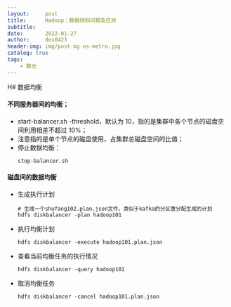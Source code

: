 ```yaml
---
layout:     post
title:      Hadoop：数据倾斜问题及应对
subtitle:   
date:       2022-01-27
author:     dex0423
header-img: img/post-bg-os-metro.jpg
catalog: true
tags:
    - 数仓
---
```




H# 数据均衡
#### 不同服务器间的均衡；
- start-balancer.sh -threshold，默认为 10，指的是集群中各个节点的磁盘空间利用相差不超过 10%；
- 注意指的是单个节点的磁盘使用，占集群总磁盘空间的比值；
- 停止数据均衡：
  ```aidl
  stop-balancer.sh
  ```
#### 磁盘间的数据均衡
- 生成执行计划

  ```aidl
  # 生成一个shufang102.plan.json文件，类似于kafka的分区重分配生成的计划
  hdfs diskbalancer -plan hadoop101
  ```

- 执行均衡计划
  ```
  hdfs diskbalancer -execute hadoop101.plan.json
  ```
- 查看当前均衡任务的执行情况
  ```aidl
  hdfs diskbalancer -query hadoop101
  ```
- 取消均衡任务
  ```aidl
  hdfs diskbalancer -cancel hadoop101.plan.json
  ```
